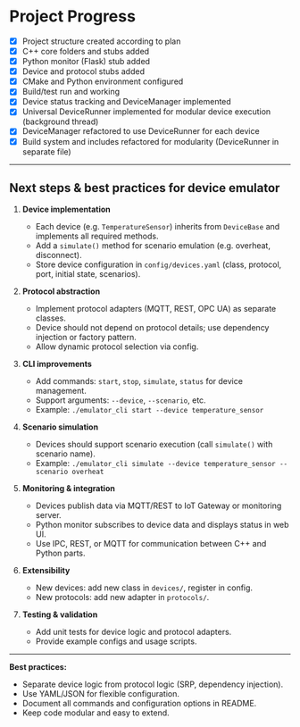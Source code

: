 # Project Progress

- [x] Project structure created according to plan
- [x] C++ core folders and stubs added
- [x] Python monitor (Flask) stub added
- [x] Device and protocol stubs added
- [x] CMake and Python environment configured
- [x] Build/test run and working
- [x] Device status tracking and DeviceManager implemented
- [x] Universal DeviceRunner implemented for modular device execution (background thread)
- [x] DeviceManager refactored to use DeviceRunner for each device
- [x] Build system and includes refactored for modularity (DeviceRunner in separate file)

---

## Next steps & best practices for device emulator

1. **Device implementation**
   - Each device (e.g. `TemperatureSensor`) inherits from `DeviceBase` and implements all required methods.
   - Add a `simulate()` method for scenario emulation (e.g. overheat, disconnect).
   - Store device configuration in `config/devices.yaml` (class, protocol, port, initial state, scenarios).

2. **Protocol abstraction**
   - Implement protocol adapters (MQTT, REST, OPC UA) as separate classes.
   - Device should not depend on protocol details; use dependency injection or factory pattern.
   - Allow dynamic protocol selection via config.

3. **CLI improvements**
   - Add commands: `start`, `stop`, `simulate`, `status` for device management.
   - Support arguments: `--device`, `--scenario`, etc.
   - Example: `./emulator_cli start --device temperature_sensor`

4. **Scenario simulation**
   - Devices should support scenario execution (call `simulate()` with scenario name).
   - Example: `./emulator_cli simulate --device temperature_sensor --scenario overheat`

5. **Monitoring & integration**
   - Devices publish data via MQTT/REST to IoT Gateway or monitoring server.
   - Python monitor subscribes to device data and displays status in web UI.
   - Use IPC, REST, or MQTT for communication between C++ and Python parts.

6. **Extensibility**
   - New devices: add new class in `devices/`, register in config.
   - New protocols: add new adapter in `protocols/`.

7. **Testing & validation**
   - Add unit tests for device logic and protocol adapters.
   - Provide example configs and usage scripts.

---

**Best practices:**
- Separate device logic from protocol logic (SRP, dependency injection).
- Use YAML/JSON for flexible configuration.
- Document all commands and configuration options in README.
- Keep code modular and easy to extend.
